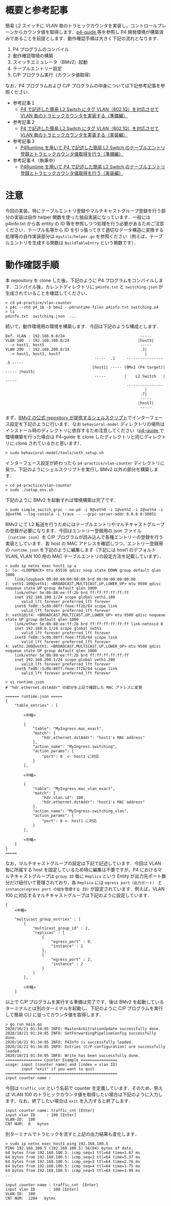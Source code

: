 
# 概要と参考記事

簡易 L2 スイッチに VLAN 毎のトラヒックカウンタを実装し，コントロールプレーンからカウンタ値を取得します．[p4-guide ](https://github.com/jafingerhut/p4-guide)等を参照し P4 開発環境が構築済みであることを前提とします．動作確認手順は大きく下記の流れとなります．

1. P4 プログラムのコンパイル
2. 動作確認環境の構築
3. スイッチエミュレータ（BMv2）起動
4. テーブルエントリー設定
5. C/P プログラム実行（カウンタ値取得）

なお，P4 プログラムおよび C/P プログラムの中身については下記参考記事を参照ください．

- 参考記事１
  - [P4 で記述した簡易 L2 Switch にタグ VLAN（802.1Q）を対応させて VLAN 毎のトラヒックカウンタを実装する（準備編）](https://qiita.com/13ryuse4/items/cb83abd80712616e0799)
- 参考記事２
  - [P4 で記述した簡易 L2 Switch にタグ VLAN（802.1Q）を対応させて VLAN 毎のトラヒックカウンタを実装する（実装編）](https://qiita.com/13ryuse4/items/6f95ada4d248372603c2) 
- 参考記事３
  - [P4Runtime を用いて P4 で記述した簡易 L2 Switch のテーブルエントリ登録とトラヒックカウンタ値取得を行う（準備編）](https://qiita.com/13ryuse4/items/96ed8b31382e1fdd79f1)
- 参考記事４（執筆中）
  - [P4Runtime を用いて P4 で記述した簡易 L2 Switch のテーブルエントリ登録とトラヒックカウンタ値取得を行う（実装編）]()

# 注意

今回の実装，特にテーブルエントリ登録やマルチキャストグループ登録を行う部分の実装は自作 helper 関数を使った独自実装になっています．一般には p4info.txt から各 entity の ID 等を参照しつつ処理を行う必要があるためご注意ください．テーブル名等から ID を引っ張ってきて適切なデータ構造に変換する処理等の自作実装部分は ```myutils/helper.go``` を参照ください（例えば，テーブルエントリを生成する関数は ```BuildTableEntry``` という関数です）．

# 動作確認手順

本 repository を clone した後，下記のように P4 プログラムをコンパイルします．コンパイル後，カレントディレクトリに ```p4info.txt``` と ```switching.json``` が生成されていることを確認してください．

```
> cd p4-practice/vlan-counter
> p4c --std p4_16 -b bmv2 --p4runtime-files p4info.txt switching.p4
> ls
p4info.txt  switching.json  ...
```

続いて，動作環境用の環境を構築します．今回は下記のような構成とします．

```
Def. VLAN : 192.168.0.0/24                                 -----
VLAN 100  : 192.168.100.0/24                              |host3|
  -> host1, host5                                          -----
VLAN 200  : 192.168.200.0/24                               .3|
  -> host1, host3, host7                                     |                     
                                       -----  .1     ----------------      .5 -----
                                      |host1| ----- |BMv2 (P4 target)| ----- |host5|
                                       -----        |    L2 Switch   |        -----
                                                     ---------------- 
                                                             |
                                                           .7|
                                                           -----
                                                          |host7|
                                                           -----
```

まず，[BMv2 の公式 repository が提供するシェルスクリプト](https://github.com/p4lang/behavioral-model/blob/master/tools/veth_setup.sh)でインターフェース設定を下記のように行います．なお ```behavioral-model``` ディレクトリの場所はインストール時のディレクトリに依存するため注意してください（[p4-guide ](https://github.com/jafingerhut/p4-guide)で環境構築を行った場合は P4-guide を clone したディレクトリと同じディレクトリに clone されているかと思います）．

```
> sudo behavioral-model/tools/veth_setup.sh
```

インターフェース設定が終わったら ```p4-practice/vlan-counter``` ディレクトリに戻り，下記のようにシェルスクリプトを実行し BMv2 以外の部分を構築します．

```
> cd p4-practice/vlan-counter
> sudo ./setup_env.sh
```

下記のように BMv2 を起動すれば環境構築は完了です．

```
> sudo simple_switch_grpc --no-p4 -i 0@veth0 -i 1@veth2 -i 2@veth4 -i 3@veth6 --log-console -L trace -- --grpc-server-addr 0.0.0.0:50051
```

BMv2 にて L2 転送を行うためにはテーブルエントリやマルチキャストグループの登録が必要になります．今回はエントリー登録用の json ファイル（```runtime.json```）を C/P プログラムが読み込んで各種エントリーの登録を行う実装としています．各 host の MAC アドレスを確認しつつ，エントリー登録用の ```runtime.json``` を下記のように編集します（下記には host1 のデフォルト VLAN, VLAN 100 用の MAC テーブルエントリの設定方法を記載しています）．

```
> sudo ip netns exec host1 ip a
1: lo: <LOOPBACK> mtu 65536 qdisc noop state DOWN group default qlen 1000
    link/loopback 00:00:00:00:00:00 brd 00:00:00:00:00:00
2: veth1.100@veth1: <BROADCAST,MULTICAST,UP,LOWER_UP> mtu 9500 qdisc noqueue state UP group default qlen 1000
    link/ether 5e:0b:88:ee:ff:2b brd ff:ff:ff:ff:ff:ff
    inet 192.168.100.1/24 scope global veth1.100
       valid_lft forever preferred_lft forever
    inet6 fe80::5c0b:88ff:feee:ff2b/64 scope link 
       valid_lft forever preferred_lft forever
3: veth1@if4: <BROADCAST,MULTICAST,UP,LOWER_UP> mtu 9500 qdisc noqueue state UP group default qlen 1000
    link/ether 5e:0b:88:ee:ff:2b brd ff:ff:ff:ff:ff:ff link-netnsid 0
    inet 192.168.0.1/24 scope global veth1
       valid_lft forever preferred_lft forever
    inet6 fe80::5c0b:88ff:feee:ff2b/64 scope link 
       valid_lft forever preferred_lft forever
4: veth1.200@veth1: <BROADCAST,MULTICAST,UP,LOWER_UP> mtu 9500 qdisc noqueue state UP group default qlen 1000
    link/ether 5e:0b:88:ee:ff:2b brd ff:ff:ff:ff:ff:ff
    inet 192.168.200.1/24 scope global veth1.200
       valid_lft forever preferred_lft forever
    inet6 fe80::5c0b:88ff:feee:ff2b/64 scope link 
       valid_lft forever preferred_lft forever

> vi runtime.json
# "hdr.ethernet.dstAddr" の部分を上記で確認した MAC アドレスに変更

====== runtime.json =====
{
    "table_entries" : [

        <中略>

        {
            "table": "MyIngress.mac_exact",
            "match": {
                "hdr.ethernet.dstAddr": "host1's MAC address"
            },
            "action_name": "MyIngress.switching",
            "action_params": {
                "port": 0  <- host1 に対応
            }
        },

        <中略>

        {  
            "table": "MyIngress.mac_vlan_exact",
            "match": {    
                "hdr.vlan.id": 100,    
                "hdr.ethernet.dstAddr": "host1's MAC address"    
            },    
            "action_name": "MyIngress.switching_vlan",    
            "action_params": {    
                "port": 0 <- host1 に対応
            }    
        },

        <中略>
    ]
}
=====
```

なお，マルチキャストグループの設定は下記で記述しています．今回は VLAN 毎に所属する host を固定しているため特に編集は不要ですが，P4 におけるマルチキャストグループは ```group ID``` 毎に ```Replica``` という Entity が出力先ポート数分だけ紐付いて管理されており，各 ```Replica``` には ```egress port（出力ポート）``` と ```instance(egress port の組を管理する ID)``` が設定されています．例えば，VLAN 100 に対応するマルチキャストグループは下記のように設定しています．

```
{
    <中略>

    "multicast_group_entries" : [
        {
            "multicast_group_id" : 2,
            "replicas" : [    
                {   
                    "egress_port" : 0,
                    "instance" : 2
                },   
                {   
                    "egress_port" : 2,    
                    "instance" : 2
                }   
            ]    
        },

        <中略> 
    ]
```

以上で C/P プログラムを実行する準備は完了です．後は BMv2 を起動しているターミナルとは別のターミナルを起動し、下記のように C/P プログラムを実行して簡易 CLI に従ってカウンタ値を取得します．

```
> go run main.go
2020/10/21 01:34:05 INFO: MasterArbitrationUpdate successfully done.
2020/10/21 01:34:05 INFO: SetForwardingPipelineConfig successfully done.
2020/10/21 01:34:05 INFO: P4Info is successfully loaded.
2020/10/21 01:34:05 INFO: Entries (C/P configuration) are successfully loaded.
2020/10/21 01:34:05 INFO: Write has been successfully done.
================ Counter Example ================
usage: input [counter name] and [index = vlan ID]
       input "exit" if you want to quit
=================================================
input counter name : 
```

今回は ```traffic_cnt``` という名前で counter を定義しています．そのため，例えば VLAN 100 のトラヒックカウンタ値を取得したい場合は下記のように入力します．なお，終了したい場合は ```exit``` を入力すると終了します．

```
input counter name: traffic_cnt [Enter]
input vlan ID     : 100 [Enter]
VLAN-ID:  100
CNT NUM:  0   bytes
```

別ターミナルでトラヒックを流すと上記の出力結果も変化します．

```
> sudo ip netns exec host1 ping 192.168.100.5
PING 192.168.100.5 (192.168.100.5) 56(84) bytes of data.
64 bytes from 192.168.100.5: icmp_seq=1 ttl=64 time=1.67 ms
64 bytes from 192.168.100.5: icmp_seq=2 ttl=64 time=5.37 ms
64 bytes from 192.168.100.5: icmp_seq=3 ttl=64 time=2.76 ms
64 bytes from 192.168.100.5: icmp_seq=4 ttl=64 time=1.75 ms
64 bytes from 192.168.100.5: icmp_seq=5 ttl=64 time=1.99 ms
...
```
```
input counter name : traffic_cnt　[Enter]
input vlan ID      : 100 [Enter]
VLAN-ID:  100
CNT NUM:  1204   bytes
```
